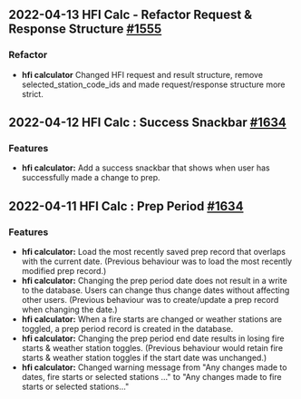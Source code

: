 ## 2022-04-13 HFI Calc - Refactor Request & Response Structure [#1555](https://github.com/bcgov/wps/issues/1555)

### Refactor

- **hfi calculator** Changed HFI request and result structure, remove selected_station_code_ids and made request/response structure more strict.

## 2022-04-12 HFI Calc : Success Snackbar [#1634](https://github.com/bcgov/wps/issues/1634)

### Features

- **hfi calculator:** Add a success snackbar that shows when user has successfully made a change to prep.

## 2022-04-11 HFI Calc : Prep Period [#1634](https://github.com/bcgov/wps/issues/1634)

### Features

- **hfi calculator:** Load the most recently saved prep record that overlaps with the current date. (Previous behaviour was to load the most recently modified prep record.)
- **hfi calculator:** Changing the prep period date does not result in a write to the database. Users can change thus change dates without affecting other users. (Previous behaviour was to create/update a prep record when changing the date.)
- **hfi calculator:** When a fire starts are changed or weather stations are toggled, a prep period record is created in the database.
- **hfi calculator:** Changing the prep period end date results in losing fire starts & weather station toggles. (Previous behaviour would retain fire starts & weather station toggles if the start date was unchanged.)
- **hfi calculator:** Changed warning message from "Any changes made to dates, fire starts or selected stations ..." to "Any changes made to fire starts or selected stations..."
